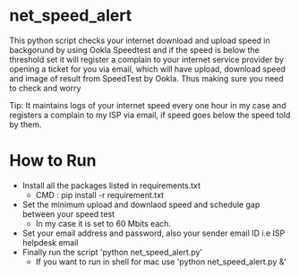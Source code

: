 # net_speed_alert
This python script checks your internet download and upload speed in backgorund by using Ookla Speedtest and if the speed is below the threshold set it will register a complain to your internet service provider by opening a ticket for you via email, which will have upload, download speed and image of result from SpeedTest by Ookla. Thus making sure you need to check and worry 

Tip: It maintains logs of your internet speed every one hour in my case and registers a complain to my ISP via email, if speed goes below the speed told by them.

# How to Run

* Install all the packages listed in requirements.txt
  * CMD : pip install -r requirement.txt
* Set the minimum upload and downlaod speed and schedule gap between your speed test
  * In my case it is set to 60 Mbits each.
* Set your email address and password, also your sender email ID i.e ISP helpdesk email
* Finally run the script 'python net_speed_alert.py'
  * If you want to run in shell for mac use 'python net_speed_alert.py &'
